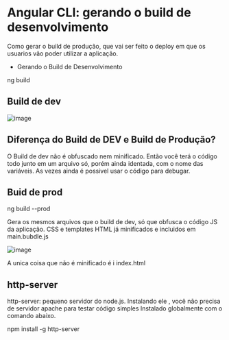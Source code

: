 ﻿# Angular CLI: gerando o build de desenvolvimento

Como gerar o build de produção, que vai ser feito o deploy em que os usuarios vão poder utilizar a aplicação.

- Gerando o Build de Desenvolvimento

ng build


## Build de dev

![image](https://user-images.githubusercontent.com/52088444/186964900-764a27aa-e9e1-4771-b8cb-bea73856f5c4.png)


## Diferença do Build de DEV e Build de Produção?

O Build de dev não é obfuscado nem minificado. Então você terá o código todo junto em um arquivo só, porém ainda identada, com o nome das variáveis. As vezes ainda é possivel usar o código para debugar.

## Buid de prod

ng build --prod


Gera os mesmos arquivos que o build de dev, só que obfusca o código JS da aplicação.
CSS e templates HTML já minificados e incluidos em main.bubdle.js

![image](https://user-images.githubusercontent.com/52088444/186965756-de81f0dc-e2d3-48e2-869b-90ae47fc3323.png)

A unica coisa que não é minificado é i index.html



## http-server

http-server: pequeno servidor do node.js. Instalando ele , você não precisa de servidor apache para testar código simples
Instalado globalmente com o comando abaixo.

npm install -g http-server


